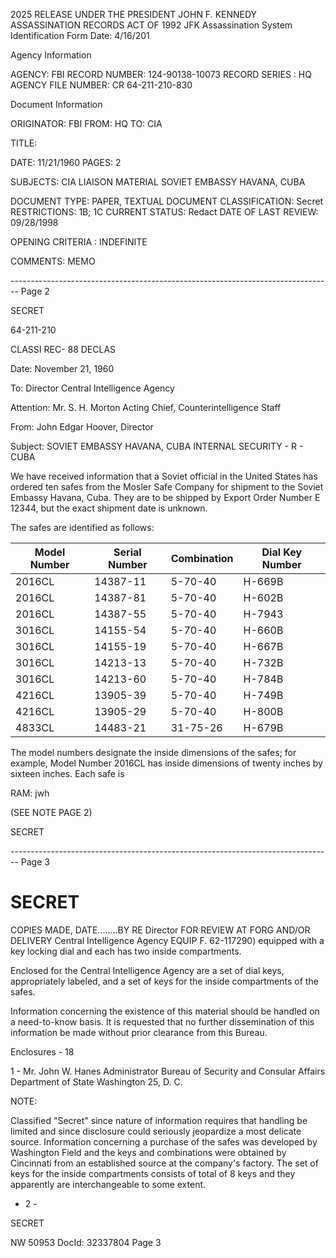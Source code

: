 2025 RELEASE UNDER THE PRESIDENT JOHN F. KENNEDY ASSASSINATION RECORDS ACT OF 1992
JFK Assassination System
Identification Form
Date: 4/16/201

Agency Information

AGENCY: FBI
RECORD NUMBER: 124-90138-10073
RECORD SERIES : HQ
AGENCY FILE NUMBER: CR 64-211-210-830

Document Information

ORIGINATOR: FBI
FROM: HQ
TO: CIA

TITLE:

DATE: 11/21/1960
PAGES: 2

SUBJECTS: CIA LIAISON MATERIAL
SOVIET EMBASSY HAVANA, CUBA

DOCUMENT TYPE: PAPER, TEXTUAL DOCUMENT
CLASSIFICATION: Secret
RESTRICTIONS: 1B; 1C
CURRENT STATUS: Redact
DATE OF LAST REVIEW: 09/28/1998

OPENING CRITERIA : INDEFINITE

COMMENTS: MEMO


-------------------------------------------------------------------------------- Page 2

SECRET

64-211-210

CLASSI
REC- 88 DECLAS

Date: November 21, 1960

To: Director
Central Intelligence Agency

Attention: Mr. S. H. Morton
Acting Chief, Counterintelligence Staff

From: John Edgar Hoover, Director

Subject: SOVIET EMBASSY
HAVANA, CUBA
INTERNAL SECURITY - R - CUBA

We have received information that a Soviet official in the United States has ordered ten safes from the Mosler Safe Company for shipment to the Soviet Embassy Havana, Cuba. They are to be shipped by Export Order Number E 12344, but the exact shipment date is unknown.

The safes are identified as follows:

| Model Number | Serial Number | Combination | Dial Key Number |
| ------------ | ------------- | ----------- | --------------- |
| 2016CL       | 14387-11      | 5-70-40     | H-669B          |
| 2016CL       | 14387-81      | 5-70-40     | H-602B          |
| 2016CL       | 14387-55      | 5-70-40     | H-7943          |
| 3016CL       | 14155-54      | 5-70-40     | H-660B          |
| 3016CL       | 14155-19      | 5-70-40     | H-667B          |
| 3016CL       | 14213-13      | 5-70-40     | H-732B          |
| 3016CL       | 14213-60      | 5-70-40     | H-784B          |
| 4216CL       | 13905-39      | 5-70-40     | H-749B          |
| 4216CL       | 13905-29      | 5-70-40     | H-800B          |
| 4833CL       | 14483-21      | 31-75-26    | H-679B          |

The model numbers designate the inside dimensions of the safes; for example, Model Number 2016CL has inside dimensions of twenty inches by sixteen inches. Each safe is

RAM: jwh

(SEE NOTE PAGE 2)

SECRET


-------------------------------------------------------------------------------- Page 3

# SECRET

COPIES MADE, DATE........BY
RE
Director
FOR REVIEW AT FORG AND/OR DELIVERY
Central Intelligence Agency
EQUIP F. 62-117290)
equipped with a key locking dial and each has two inside compartments.

Enclosed for the Central Intelligence Agency are a set of dial keys, appropriately labeled, and a set of keys for the inside compartments of the safes.

Information concerning the existence of this material should be handled on a need-to-know basis. It is requested that no further dissemination of this information be made without prior clearance from this Bureau.

Enclosures - 18

1 - Mr. John W. Hanes
Administrator
Bureau of Security and Consular Affairs
Department of State
Washington 25, D. C.

NOTE:

Classified "Secret" since nature of information requires that handling be limited and since disclosure could seriously jeopardize a most delicate source. Information concerning a purchase of the safes was developed by Washington Field and the keys and combinations were obtained by Cincinnati from an established source at the company's factory. The set of keys for the inside compartments consists of total of 8 keys and they apparently are interchangeable to some extent.

- 2 -

SECRET

NW 50953 DocId: 32337804 Page 3
